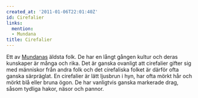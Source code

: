 ```yaml
---
created_at: '2011-01-06T22:01:40Z'
id: Cirefalier
links:
  mention:
  - Mundana
title: Cirefalier
---
```


Ett av [Mundanas] äldsta folk. De har en långt gången kultur och deras kunskaper är många och rika.
Det är ganska ovanligt att cirefalier gifter sig med människor från andra folk och det cirefaliska
folket är därför ofta ganska särpräglat. En cirefalier är lätt ljusbrun i hyn, har ofta mörkt hår
och mörkt blå eller bruna ögon. De har vanligtvis ganska markerade drag, såsom tydliga hakor, näsor
och pannor.

  [Mundanas]: Mundana